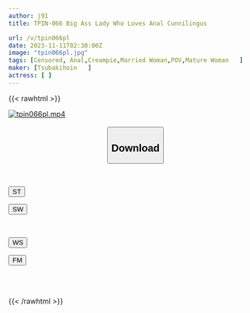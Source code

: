 ```yaml
---
author: j91
title: TPIN-066 Big Ass Lady Who Loves Anal Cunnilingus

url: /v/tpin066pl
date: 2023-11-11T02:30:00Z
image: "tpin066pl.jpg"
tags: [Censored, Anal,Creampie,Married Woman,POV,Mature Woman	]
maker: [Tsubakihoin   ]
actress: [ ]
---
```



{{< rawhtml >}}

<div class="video" data-videoid="BXxPwwAqgRim62">
    <a href="javascript:;">
        <img src="https://my.j91.asia/v/tpin066pl/tpin066pl.jpg" width="WIDTH" height="HEIGHT" alt="tpin066pl.mp4" loading="lazy">
    </a>
</div>

<script type="text/javascript" src="https://j91.asia/asset/on-demand-st.js"></script>

<br>
  <link rel="stylesheet" href="https://j91.asia/asset/bs5.css">
  
  <center>
  <button class="btn btn-primary" type="button" data-bs-toggle="collapse" data-bs-target=".multi-collapse" aria-expanded="false" aria-controls="multiCollapseExample1 multiCollapseExample2"><h2>Download</h2></button></center>
</p>
<div class="row">
  <div class="col">
    <div class="collapse multi-collapse" id="multiCollapseExample1">
      <div class="card card-body">
	      	      <br>
<div class="buttons">  
<p><a href="https://streamtape.to/v/BXxPwwAqgRim62" target="_blank"><button class="btn-hover color-3"><i class="fa fa-download"></i> ST</button></a></p>
<p><a href="https://sfastwish.com/uxt4u8hvwy5j" target="_blank"><button class="btn-hover color-2"><i class="fa fa-download"></i> SW</button></a></p></div>
    </div>
  </div>
</div>
  <div class="col">
    <div class="collapse multi-collapse" id="multiCollapseExample2">
      <div class="card card-body">
	      <br>
<div class="buttons">
<p><a href="javascript:;" target="_blank"><button class="btn-hover color-9"><i class="fa fa-download"></i> WS</button></a></p>
<p><a href="javascript:;" target="_blank"><button class="btn-hover color-8"><i class="fa fa-download"></i> FM</button></a></p></div>
<br><br>
      </div>
    </div>
  </div>
</div>

{{< /rawhtml >}}
